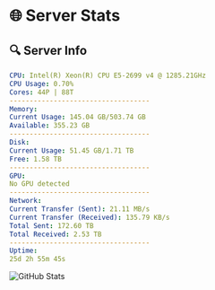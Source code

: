 # 🌐 Server Stats
## 🔍 Server Info
```yaml
CPU: Intel(R) Xeon(R) CPU E5-2699 v4 @ 1285.21GHz
CPU Usage: 0.70%
Cores: 44P | 88T
-----------------------------------
Memory:
Current Usage: 145.04 GB/503.74 GB
Available: 355.23 GB
-----------------------------------
Disk:
Current Usage: 51.45 GB/1.71 TB
Free: 1.58 TB
-----------------------------------
GPU:
No GPU detected
-----------------------------------
Network:
Current Transfer (Sent): 21.11 MB/s
Current Transfer (Received): 135.79 KB/s
Total Sent: 172.60 TB
Total Received: 2.53 TB
-----------------------------------
Uptime:
25d 2h 55m 45s
```
![GitHub Stats](https://img.shields.io/badge/Updated-2025-03-05_01:39:03-blue)